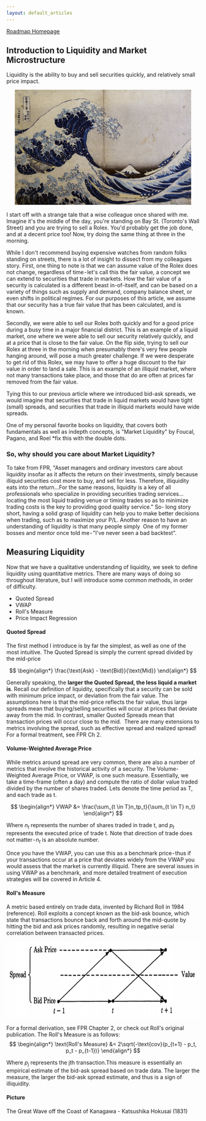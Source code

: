 ```yaml
---
layout: default_articles
---
```

[Roadmap Homepage](../articles_index.md)

## Introduction to Liquidity and Market Microstructure 
Liquidity is the ability to buy and sell securities quickly, and relatively small price impact. 

<p align="center">
  <img width="460" height="300" src="greatwave.png">
</p>

I start off with a strange tale that a wise colleague once shared with me. 
Imagine it's the middle of the day, you're standing on Bay St. (Toronto's Wall Street) and you are trying to sell a Rolex. You'd probably get the job done, and at a decent price too! Now, try doing the same thing at three in the morning. 

While I don't recommend buying expensive watches from random folks standing on streets, there is a lot of insight to dissect from my colleagues story. First, one thing to note is that we can assume value of the Rolex does not change, regardless of time - let's call this the fair value, a concept we can extend to securities that trade in markets. How the fair value of a security is calculated is a different beast in-of-itself, and can be based on a variety of things such as supply and demand, company balance sheet, or even shifts in political regimes. For our purposes of this article, we assume that our security has a true fair value that has been calculated, and is known. 

Secondly, we were able to sell our Rolex both quickly and for a good price during a busy time in a major financial district. This is an example of a liquid market, one where we were able to sell our security relatively quickly, and at a price that is close to the fair value. On the flip side, trying to sell our Rolex at three in the morning when presumably there's very few people hanging around, will pose a much greater challenge. If we were desperate to get rid of this Rolex, we may have to offer a huge discount to the fair value in order to land a sale. This is an example of an illiquid market, where not many transactions take place, and those that do are often at prices far removed from the fair value.

Tying this to our previous article where we introduced bid-ask spreads, we would imagine that securities that trade in liquid markets would have tight (small) spreads, and securities that trade in illiquid markets would have wide spreads. 

One of my personal favorite books on liquidity, that covers both fundamentals as well as indepth concepts, is "Market Liquidity" by Foucal, Pagano, and Roel *fix this with the double dots. 

### So, why should you care about Market Liquidity? 

To take from FPR, "Asset managers and ordinary investors care about liquidity insofar as it affects the return on their investments, simply because illiquid securities cost more to buy, and sell for less. Therefore, illiquidity eats into the return…For the same reasons, liquidity is a key of all professionals who specialize in providing securities trading services…locating the most liquid trading venue or timing trades so as to minimize trading costs is the key to providing good quality service."
So- long story short, having a solid grasp of liquidity can help you to make better decisions when trading, such as to maximize your P/L. Another reason to have an understanding of liquidity is that many people simply 
One of my former bosses and mentor once told me - "I've never seen a bad backtest". 



## Measuring Liquidity

Now that we have a qualitative understanding of liquidity, we seek to define liquidity using quantitative metrics. There are many ways of doing so throughout literature, but I will introduce some common methods, in order of difficulty.

- Quoted Spread
- VWAP
- Roll's Measure 
- Price Impact Regression

#### Quoted Spread
The first method I introduce is by far the simplest, as well as one of the most intuitive. The Quoted Spread is simply the current spread divided by the mid-price

$$
\begin{align*}
\frac{\text{Ask} - \text{Bid}}{\text{Mid}}
\end{align*}
$$

Generally speaking, the **larger the Quoted Spread, the less liquid a market is**. Recall our definition of liquidity, specifically that a security can be sold with minimum price impact, or deviation from the fair value. The assumptions here is that the mid-price reflects the fair value, thus large spreads mean that buying/selling securities will occur at prices that deviate away from the mid. In contrast, smaller Quoted Spreads mean that transaction prices will occur close to the mid. 
There are many extensions to metrics involving the spread, such as effective spread and realized spread! For a formal treatment, see FPR Ch 2. 

#### Volume-Weighted Average Price 
While metrics around spread are very common, there are also a number of metrics that involve the historical activity of a security. The Volume-Weighted Average Price, or VWAP, is one such measure. Essentially, we take a time-frame (often a day) and compute the ratio of dollar value traded divided by the number of shares traded. Lets denote the time period as T, and each trade as t. 

$$
\begin{align*}
VWAP &= \frac{\sum_{t \in T}n_tp_t}{\sum_{t \in T} n_t}
\end{align*}
$$


Where $n_t$ represents the number of shares traded in trade t, and $p_t$ represents the executed price of trade t. Note that direction of trade does not matter - $n_t$ is an absolute number. 

Once you have the VWAP, you can use this as a benchmark price - thus if your transactions occur at a price that deviates widely from the VWAP you would assess that the market is currently illiquid. There are several issues in using VWAP as a benchmark, and more detailed treatment of execution strategies will be covered in Article 4. 

#### Roll's Measure

A metric based entirely on trade data, invented by Richard Roll in 1984 (reference). Roll exploits a concept known as the bid-ask bounce, which state that transactions bounce back and forth around the mid-quote by hitting the bid and ask prices randomly, resulting in negative serial correlation between transacted prices.

<p align="center">
  <img width="600" height="200" src="bid_ask_bounce.png">
</p>

For a formal derivation, see FPR Chapter 2, or check out Roll's original publication. The Roll's Measure is as follows:
$$
\begin{align*}
\text{Roll's Measure} &= 2\sqrt{-\text{cov}(p_{t+1} - p_t, p_t - p_{t-1})}
\end{align*}
$$

Where $p_j$ represents the jth transaction.This measure is essentially an empirical estimate of the bid-ask spread based on trade data. The larger the measure, the larger the bid-ask spread estimate, and thus is a sign of illiquidity. 


#### Picture
The Great Wave off the Coast of Kanagawa - Katsushika Hokusai (1831)
